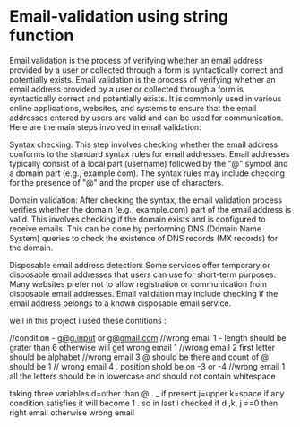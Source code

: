 # Email-validation using string function
Email validation is the process of verifying whether an email address provided by a user or collected through a form is syntactically correct and potentially exists. 
Email validation is the process of verifying whether an email address provided by a user or collected through a form is syntactically correct and potentially exists. It is commonly used in various online applications, websites, and systems to ensure that the email addresses entered by users are valid and can be used for communication. Here are the main steps involved in email validation:

Syntax checking: This step involves checking whether the email address conforms to the standard syntax rules for email addresses. Email addresses typically consist of a local part (username) followed by the "@" symbol and a domain part (e.g., example.com). The syntax rules may include checking for the presence of "@" and the proper use of characters.

Domain validation: After checking the syntax, the email validation process verifies whether the domain (e.g., example.com) part of the email address is valid. This involves checking if the domain exists and is configured to receive emails. This can be done by performing DNS (Domain Name System) queries to check the existence of DNS records (MX records) for the domain.

Disposable email address detection: Some services offer temporary or disposable email addresses that users can use for short-term purposes. Many websites prefer not to allow registration or communication from disposable email addresses. Email validation may include checking if the email address belongs to a known disposable email service.

well in this project i used these contitions :

//condition - g@g.input or g@gmail.com
//wrong email 1  - length should be grater than 6 otherwise will get wrong email 1
//wrong email 2  first letter should be alphabet
//wrong email 3   @ should be there and count of @ should be 1
// wrong email 4  . position shold be on -3 or -4
//wrong email 1    all the letters should be in lowercase and should not contain whitespace


taking three variables
 d=other than @ . _ if present
j=upper
 k=space
 if any condition satisfies it will become 1 . so in last i checked if d ,k, j ==0 then right email otherwise wrong email
